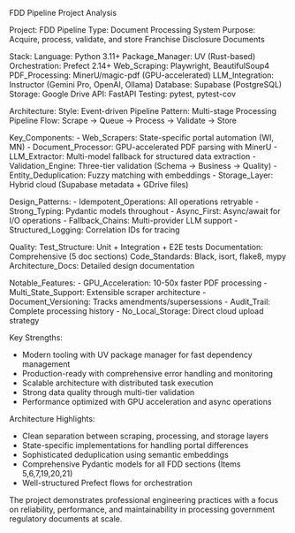 FDD Pipeline Project Analysis

  Project: FDD Pipeline
  Type: Document Processing System
  Purpose: Acquire, process, validate, and store Franchise Disclosure Documents

  Stack:
    Language: Python 3.11+
    Package_Manager: UV (Rust-based)
    Orchestration: Prefect 2.14+
    Web_Scraping: Playwright, BeautifulSoup4
    PDF_Processing: MinerU/magic-pdf (GPU-accelerated)
    LLM_Integration: Instructor (Gemini Pro, OpenAI, Ollama)
    Database: Supabase (PostgreSQL)
    Storage: Google Drive
    API: FastAPI
    Testing: pytest, pytest-cov

  Architecture:
    Style: Event-driven Pipeline
    Pattern: Multi-stage Processing Pipeline
    Flow: Scrape → Queue → Process → Validate → Store

  Key_Components:
    - Web_Scrapers: State-specific portal automation (WI, MN)
    - Document_Processor: GPU-accelerated PDF parsing with MinerU
    - LLM_Extractor: Multi-model fallback for structured data extraction
    - Validation_Engine: Three-tier validation (Schema → Business → Quality)
    - Entity_Deduplication: Fuzzy matching with embeddings
    - Storage_Layer: Hybrid cloud (Supabase metadata + GDrive files)

  Design_Patterns:
    - Idempotent_Operations: All operations retryable
    - Strong_Typing: Pydantic models throughout
    - Async_First: Async/await for I/O operations
    - Fallback_Chains: Multi-provider LLM support
    - Structured_Logging: Correlation IDs for tracing

  Quality:
    Test_Structure: Unit + Integration + E2E tests
    Documentation: Comprehensive (5 doc sections)
    Code_Standards: Black, isort, flake8, mypy
    Architecture_Docs: Detailed design documentation

  Notable_Features:
    - GPU_Acceleration: 10-50x faster PDF processing
    - Multi_State_Support: Extensible scraper architecture
    - Document_Versioning: Tracks amendments/supersessions
    - Audit_Trail: Complete processing history
    - No_Local_Storage: Direct cloud upload strategy

  Key Strengths:

  - Modern tooling with UV package manager for fast dependency management
  - Production-ready with comprehensive error handling and monitoring
  - Scalable architecture with distributed task execution
  - Strong data quality through multi-tier validation
  - Performance optimized with GPU acceleration and async operations

  Architecture Highlights:

  - Clean separation between scraping, processing, and storage layers
  - State-specific implementations for handling portal differences
  - Sophisticated deduplication using semantic embeddings
  - Comprehensive Pydantic models for all FDD sections (Items 5,6,7,19,20,21)
  - Well-structured Prefect flows for orchestration

  The project demonstrates professional engineering practices with a focus on reliability, performance, and maintainability in processing government regulatory
  documents at scale.